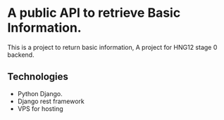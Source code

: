 # A public API to retrieve Basic Information.

This is a project to return basic information, A project for HNG12 stage 0 backend.

## Technologies 
- Python Django.
- Django rest framework
- VPS for hosting

